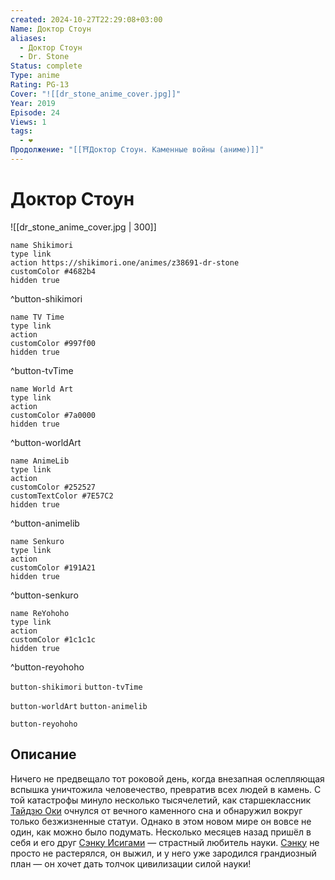 ```yaml
---
created: 2024-10-27T22:29:08+03:00
Name: Доктор Стоун
aliases:
  - Доктор Стоун
  - Dr. Stone
Status: complete
Type: anime
Rating: PG-13
Cover: "![[dr_stone_anime_cover.jpg]]"
Year: 2019
Episode: 24
Views: 1
tags:
  - ❤
Продолжение: "[[⛩️Доктор Стоун. Каменные войны (аниме)]]"
---
```


# Доктор Стоун

![[dr_stone_anime_cover.jpg | 300]]

```button
name Shikimori
type link
action https://shikimori.one/animes/z38691-dr-stone
customColor #4682b4
hidden true
```
^button-shikimori

```button
name TV Time
type link
action 
customColor #997f00
hidden true
```
^button-tvTime

```button
name World Art
type link
action 
customColor #7a0000
hidden true
```
^button-worldArt

```button
name AnimeLib
type link
action 
customColor #252527
customTextColor #7E57C2
hidden true
```
^button-animelib

```button
name Senkuro
type link
action 
customColor #191A21
hidden true
```
^button-senkuro

```button
name ReYohoho
type link
action 
customColor #1c1c1c
hidden true
```
^button-reyohoho



`button-shikimori` `button-tvTime`

`button-worldArt` `button-animelib`

`button-reyohoho`

## Описание

Ничего не предвещало тот роковой день, когда внезапная ослепляющая вспышка уничтожила человечество, превратив всех людей в камень. С той катастрофы минуло несколько тысячелетий, как старшеклассник [Тайдзю Оки](https://shikimori.one/characters/148992-taiju-ooki) очнулся от вечного каменного сна и обнаружил вокруг только безжизненные статуи. Однако в этом новом мире он вовсе не один, как можно было подумать. Несколько месяцев назад пришёл в себя и его друг [Сэнку Исигами](https://shikimori.one/characters/148984-senkuu-ishigami) — страстный любитель науки. [Сэнку](https://shikimori.one/characters/148984-senkuu-ishigami) не просто не растерялся, он выжил, и у него уже зародился грандиозный план — он хочет дать толчок цивилизации силой науки!
